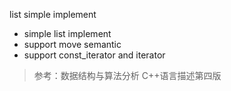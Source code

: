 list simple implement

* simple list implement
* support move semantic
* support const_iterator and iterator

> 参考：数据结构与算法分析 C++语言描述第四版
